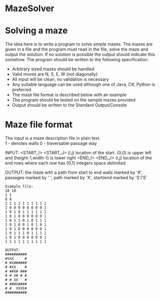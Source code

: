 # MazeSolver

Solving a maze
==============

The idea here is to write a program to solve simple mazes. The mazes are given in 
a file and the program must read in the file, solve the maze and output the solution.
If no solution is possible the output should indicate this somehow. The program 
should be written to the following specification:
  
  - Arbitrary sized mazes should be handled
  - Valid moves are N, S, E, W (not diagonally)
  - All input will be clean, no validation is necessary
  - Any suitable language can be used although one of Java, C#, Python is preferred
  - The maze file format is described below with an example
  - The program should be tested on the sample mazes provided
  - Output should be written to the Standard Output/Console


Maze file format
================

The input is a maze description file in plain text.  
 1 - denotes walls
 0 - traversable passage way

INPUT:
<HEIGHT> <WIDTH><CR>
<START_I> <START_J><CR>		(i,j) location of the start. (0,0) is upper left and (height-1,width-1) is lower right
<END_I> <END_J><CR>		(i,j) location of the end
<HEIGHT> rows where each row has <WIDTH> {0,1} integers space delimited

OUTPUT:
 the maze with a path from start to end
 walls marked by '#', passages marked by ' ', path marked by 'X', start/end marked by 'S'/'E'

    Example file:  
    10 10
    1 1
    8 8
    1 1 1 1 1 1 1 1 1 1
    1 0 0 0 0 0 0 0 0 1
    1 0 1 0 1 1 1 1 1 1
    1 0 1 0 0 0 0 0 0 1
    1 0 1 1 0 1 0 1 1 1
    1 0 1 0 0 1 0 1 0 1
    1 0 1 0 0 0 0 0 0 1
    1 0 1 1 1 0 1 1 1 1
    1 0 1 0 0 0 0 0 0 1
    1 1 1 1 1 1 1 1 1 1

    OUTPUT:
    ##########
    #SXX     #
    # #X######
    # #XX    #
    # ##X# ###
    # # X# # #
    # # XX   #
    # ###X####
    # #  XXXE#
    ##########

